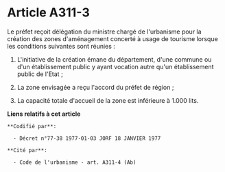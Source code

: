 # Article A311-3

Le préfet reçoit délégation du ministre chargé de l'urbanisme pour la création des zones d'aménagement concerté à usage de
tourisme lorsque les conditions suivantes sont réunies :

1. L'initiative de la création émane du département, d'une commune ou d'un établissement public y ayant vocation autre qu'un
établissement public de l'Etat ;

2. La zone envisagée a reçu l'accord du préfet de région ;

3. La capacité totale d'accueil de la zone est inférieure à 1.000 lits.

**Liens relatifs à cet article**

	**Codifié par**:

	  - Décret n°77-38 1977-01-03 JORF 18 JANVIER 1977

	**Cité par**:

	  - Code de l'urbanisme - art. A311-4 (Ab)
